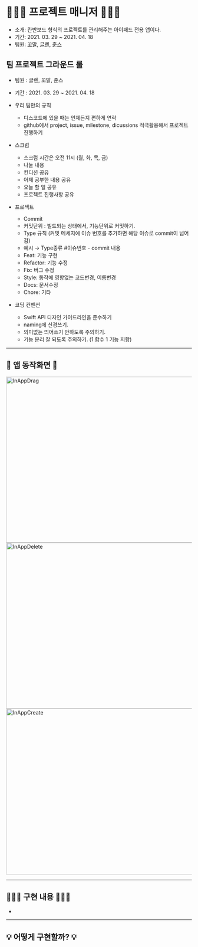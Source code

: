# 👨🏻‍💼 프로젝트 매니저 👨🏻‍💼
- 소개: 칸반보드 형식의 프로젝트를 관리해주는 아이패드 전용 앱이다.
- 기간: 2021. 03. 29 ~ 2021. 04. 18
- 팀원: [꼬말](https://github.com/hakju), [글렌](https://github.com/Journey36), [준스](https://github.com/elddy0948)

## 팀 프로젝트 그라운드 룰
- 팀원 : 글렌, 꼬말, 준스
- 기간 : 2021. 03. 29 ~ 2021. 04. 18

- 우리 팀만의 규칙
  - 디스코드에 있을 때는 언제든지 편하게 연락
  - github에서 project, issue, milestone, dicussions 적극활용해서 프로젝트 진행하기

- 스크럼
  - 스크럼 시간은 오전 11시 (월, 화, 목, 금)
  - 나눌 내용
  - 컨디션 공유
  - 어제 공부한 내용 공유
  - 오늘 할 일 공유
  - 프로젝트 진행사항 공유

- 프로젝트
  - Commit
  - 커밋단위 : 빌드되는 상태에서, 기능단위로 커밋하기.
  - Type 규칙 (커밋 메세지에 이슈 번호를 추가하면 해당 이슈로 commit이 넘어감)
  - 예시 → Type종류 #이슈번호 - commit 내용
  - Feat: 기능 구현
  - Refactor: 기능 수정
  - Fix: 버그 수정
  - Style: 동작에 영향없는 코드변경, 이름변경
  - Docs: 문서수정
  - Chore: 기타

- 코딩 컨벤션
  - Swift API 디자인 가이드라인을 준수하기
  - naming에 신경쓰기.
  - 의미없는 띄어쓰기 안하도록 주의하기.
  - 기능 분리 잘 되도록 주의하기. (1 함수 1 기능 지향) 
---
 
## 📱 앱 동작화면 📱
<img src = "https://user-images.githubusercontent.com/50835836/120988672-bedd8d80-c7b9-11eb-8480-900497ef0d5a.gif" alt = "InAppDrag" width = "600" height = "450">
<img src = "https://user-images.githubusercontent.com/50835836/120988245-58f10600-c7b9-11eb-9f74-21c43a731cd7.gif" alt = "InAppDelete" width = "600" height = "450">
<img src = "https://user-images.githubusercontent.com/50835836/120988336-6efec680-c7b9-11eb-9c8f-92dd801b5946.gif" alt = "InAppCreate" width = "600" height = "450">

---

## 👨🏻‍💻 구현 내용 👨🏻‍💻
- 

---

## 💡 어떻게 구현할까? 💡
### 
